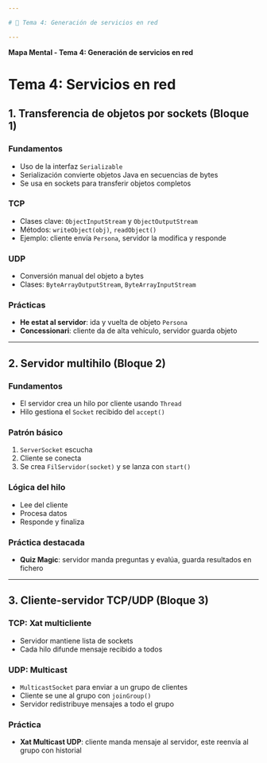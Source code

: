 ```yaml
---

# 🧩 Tema 4: Generación de servicios en red

---
```

**Mapa Mental - Tema 4: Generación de servicios en red**

# Tema 4: Servicios en red

## 1. Transferencia de objetos por sockets (Bloque 1)

### Fundamentos

- Uso de la interfaz `Serializable`
- Serialización convierte objetos Java en secuencias de bytes
- Se usa en sockets para transferir objetos completos

### TCP

- Clases clave: `ObjectInputStream` y `ObjectOutputStream`
- Métodos: `writeObject(obj)`, `readObject()`
- Ejemplo: cliente envía `Persona`, servidor la modifica y responde

### UDP

- Conversión manual del objeto a bytes
- Clases: `ByteArrayOutputStream`, `ByteArrayInputStream`

### Prácticas

- **He estat al servidor**: ida y vuelta de objeto `Persona`
- **Concessionari**: cliente da de alta vehículo, servidor guarda objeto

---

## 2. Servidor multihilo (Bloque 2)

### Fundamentos

- El servidor crea un hilo por cliente usando `Thread`
- Hilo gestiona el `Socket` recibido del `accept()`

### Patrón básico

1. `ServerSocket` escucha
2. Cliente se conecta
3. Se crea `FilServidor(socket)` y se lanza con `start()`

### Lógica del hilo

- Lee del cliente
- Procesa datos
- Responde y finaliza

### Práctica destacada

- **Quiz Magic**: servidor manda preguntas y evalúa, guarda resultados en fichero

---

## 3. Cliente-servidor TCP/UDP (Bloque 3)

### TCP: Xat multicliente

- Servidor mantiene lista de sockets
- Cada hilo difunde mensaje recibido a todos

### UDP: Multicast

- `MulticastSocket` para enviar a un grupo de clientes
- Cliente se une al grupo con `joinGroup()`
- Servidor redistribuye mensajes a todo el grupo

### Práctica

- **Xat Multicast UDP**: cliente manda mensaje al servidor, este reenvía al grupo con historial
